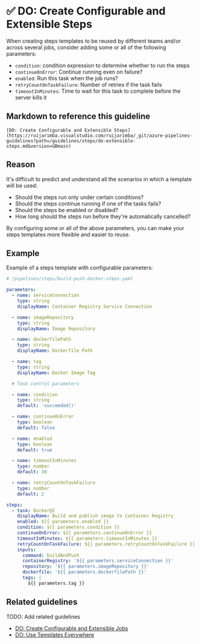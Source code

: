 # ✅ DO: Create Configurable and Extensible Steps

When creating steps templates to be reused by different teams and/or across
several jobs, consider adding some or all of the following parameters:

- `condition`: condition expression to determine whether to run the steps
- `continueOnError`: Continue running even on failure?
- `enabled`: Run this task when the job runs?
- `retryCountOnTaskFailure`: Number of retries if the task fails
- `timeoutInMinutes`: Time to wait for this task to complete before the server
kills it

## Markdown to reference this guideline

```plaintext
[DO: Create Configurable and Extensible Steps](https://ruijarimba.visualstudio.com/ruijarimba/_git/azure-pipelines-guidelines?path=/guidelines/steps/do-extensible-steps.md&version=GBmain)
```

## Reason

It's difficult to predict and understand all the scenarios in which a template will
be used:

- Should the steps run only under certain conditions?
- Should the steps continue running if one of the tasks fails?
- Should the steps be enabled or disabled?
- How long should the steps run before they're automatically cancelled?

By configuring some or all of the above parameters, you can make
your steps templates more flexible and easier to reuse.

## Example

Example of a steps template with configurable parameters:

```yaml
# /pipelines/steps/build-push-docker-steps.yaml

parameters:
  - name: serviceConnection
    type: string
    displayName: Container Registry Service Connection

  - name: imageRepository
    type: string
    displayName: Image Repository

  - name: dockerfilePath
    type: string
    displayName: Dockerfile Path

  - name: tag
    type: string
    displayName: Docker Image Tag

  # Task control parameters

  - name: condition
    type: string
    default: 'succeeded()'

  - name: continueOnError
    type: boolean
    default: false

  - name: enabled
    type: boolean
    default: true

  - name: timeoutInMinutes
    type: number
    default: 30

  - name: retryCountOnTaskFailure
    type: number
    default: 2

steps:
  - task: Docker@2
    displayName: Build and publish image to Container Registry
    enabled: ${{ parameters.enabled }}
    condition: ${{ parameters.condition }}
    continueOnError: ${{ parameters.continueOnError }}
    timeoutInMinutes: ${{ parameters.timeoutInMinutes }}
    retryCountOnTaskFailure: ${{ parameters.retryCountOnTaskFailure }}
    inputs:
      command: buildAndPush
      containerRegistry: '${{ parameters.serviceConnection }}'
      repository: '${{ parameters.imageRepository }}'
      dockerfile: '${{ parameters.dockerfilePath }}'
      tags: |
        ${{ parameters.tag }}
```

## Related guidelines

TODO: Add related guidelines

- [DO: Create Configurable and Extensible Jobs](/guidelines/jobs/do-extensible-jobs.md)
- [DO: Use Templates Everywhere](/guidelines/general/do-templates-everywhere.md)
